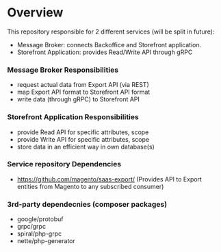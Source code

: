 # Overview

This repository responsible for 2 different services (will be split in future):
- Message Broker: connects Backoffice and Storefront application.
- Storefront Application: provides Read/Write API through gRPC

### Message Broker Responsibilities
- request actual data from Export API (via REST)
- map Export API format to Storefront API format
- write data (through gRPC) to Storefront API

### Storefront Application Responsibilities
- provide Read API for specific attributes, scope
- provide Write API for specific attributes, scope
- store data in an efficient way in own database(s)

### Service repository Dependencies 
- https://github.com/magento/saas-export/ (Provides API to Export entities from Magento to any subscribed consumer)

### 3rd-party dependecnies (composer packages)
- google/protobuf
- grpc/grpc
- spiral/php-grpc
- nette/php-generator

